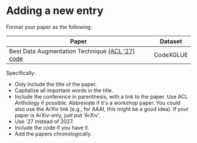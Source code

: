 # Adding a new entry

Format your paper as the following:

| Paper |  Dataset |
| -- | -- | 
| Best Data Augmentation Technique [(ACL '27)](https://github.com/terryyz/DataAug4Code/) [code](https://github.com/terryyz/DataAug4Code/) |  CodeXGLUE |

Specifically:

- Only include the title of the paper.
- Capitalize all important words in the title.
- Include the conference in parenthesis, with a link to the paper. Use ACL Anthology if possible. Abbreviate if it's a workshop paper. You could also use the ArXiv link (e.g., for AAAI, this might be a good idea). If your paper is ArXiv-only, just put 'ArXiv'.
- Use '27 instead of 2027. 
- Include the code if you have it.
- Add the papers chronologically. 
